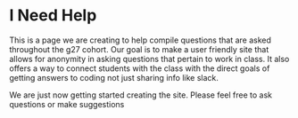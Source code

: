 # I Need Help

This is a page we are creating to help compile questions that are asked
throughout the g27 cohort. Our goal is to make a user friendly site
that allows for anonymity in asking questions
that pertain to work in class. It also offers
a way to connect students with the class with the direct
goals of getting answers to coding not just sharing info like
slack.

We are just now getting started creating
the site. Please feel free to ask questions or make suggestions
